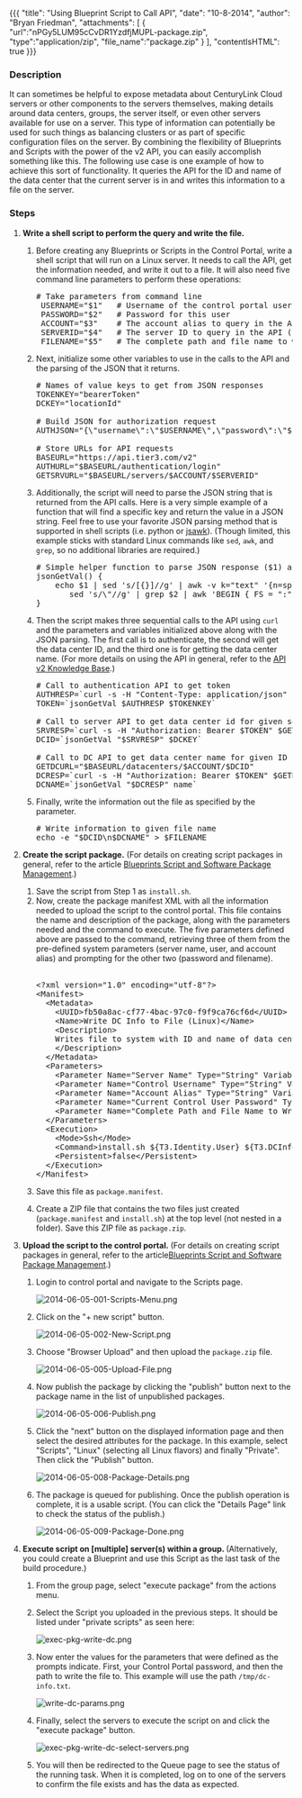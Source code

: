 {{{
  "title": "Using Blueprint Script to Call API",
  "date": "10-8-2014",
  "author": "Bryan Friedman",
  "attachments": [
    {
      "url":"nPGy5LUM95cCvDR1YzdfjMUPL-package.zip",
      "type":"application/zip",
      "file_name":"package.zip"
    }
  ],
  "contentIsHTML": true
}}}

<h3>Description</h3>
<p>It can sometimes be helpful to expose metadata about CenturyLink Cloud servers or other components to the servers themselves, making details around data centers, groups, the server itself, or even other servers available for use on a server. This type
  of information can potentially be used for such things as balancing clusters or as part of specific configuration files on the server. By combining the flexibility of Blueprints and Scripts with the power of the v2 API, you can easily accomplish something
  like this. The following use case is one example of how to achieve this sort of functionality. It queries the API for the ID and name of the data center that the current server is in and writes this information to a file on the server.</p>
<h3>Steps</h3>
<ol>
  <li><strong>Write a shell script to perform the query and write the file.</strong>
  </li>
  <ol>
    <li><p>Before creating any Blueprints or Scripts in the Control Portal, write a shell script that will run on a Linux server. It needs to call the API, get the information needed, and write it out to a file. It will also need five command line parameters to perform these operations:</p>
      <pre># Take parameters from command line<br /> USERNAME="$1"   # Username of the control portal user to connect to API as<br /> PASSWORD="$2"   # Password for this user<br /> ACCOUNT="$3"    # The account alias to query in the API (Example: BRYF)<br /> SERVERID="$4"   # The server ID to query in the API (Example: WA1BRYF2NDSRV01)<br /> FILENAME="$5"   # The complete path and file name to write the information out to</pre>
    </li>
    <li><p>Next, initialize some other variables to use in the calls to the API and the parsing of the JSON that it returns.</p>
      <pre># Names of value keys to get from JSON responses<br />TOKENKEY="bearerToken"<br />DCKEY="locationId"<br /><br /># Build JSON for authorization request<br />AUTHJSON="{\"username\":\"$USERNAME\",\"password\":\"$PASSWORD\"}"<br /><br /># Store URLs for API requests<br />BASEURL="https://api.tier3.com/v2"<br />AUTHURL="$BASEURL/authentication/login"<br />GETSRVURL="$BASEURL/servers/$ACCOUNT/$SERVERID"</pre>
    </li>
    <li>Additionally, the script will need to parse the JSON string that is returned from the API calls. Here is a very simple example of a function that will find a specific key and return the value in a JSON string. Feel free to use your favorite JSON parsing
      method that is supported in shell scripts (i.e. python or <a href="https://github.com/micha/jsawk" target="_blank">jsawk</a>). (Though limited, this example sticks with standard Linux commands like <code>sed</code>, <code>awk</code>, and <code>grep</code>,
      so no additional libraries are required.)
      <br />
      <pre># Simple helper function to parse JSON response ($1) and return value for given key ($2)<br />jsonGetVal() {<br />    echo $1 | sed 's/[{}]//g' | awk -v k="text" '{n=split($0,a,","); for (i=1; i&lt;=n; i++) print a[i]}' |<br />       sed 's/\"//g' | grep $2 | awk 'BEGIN { FS = ":" } ; {print $2}'<br />}</pre>
    </li>
    <li>Then the script makes three sequential calls to the API using <code>curl</code> and the parameters and variables initialized above along with the JSON parsing. The first call is to authenticate, the second will get the data center ID, and the third
      one is for getting the data center name. (For more details on using the API in general, refer to the&nbsp;<a href="https://t3n.zendesk.com/categories/20067994-API-v2-0" target="_blank">API v2 Knowledge Base</a>.)
      <br />
      <pre># Call to authentication API to get token<br />AUTHRESP=`curl -s -H "Content-Type: application/json" -d $AUTHJSON $AUTHURL`<br />TOKEN=`jsonGetVal $AUTHRESP $TOKENKEY`<br /><br /># Call to server API to get data center id for given server id<br />SRVRESP=`curl -s -H "Authorization: Bearer $TOKEN" $GETSRVURL`<br />DCID=`jsonGetVal "$SRVRESP" $DCKEY`<br /><br /># Call to DC API to get data center name for given ID<br />GETDCURL="$BASEURL/datacenters/$ACCOUNT/$DCID"<br />DCRESP=`curl -s -H "Authorization: Bearer $TOKEN" $GETDCURL`<br />DCNAME=`jsonGetVal "$DCRESP" name`</pre>
    </li>
    <li>Finally, write the information out the file as specified by the parameter.
      <br />
      <pre># Write information to given file name<br />echo -e "$DCID\n$DCNAME" &gt; $FILENAME</pre>
    </li>
  </ol>
  <li><strong>Create&nbsp;the script package.</strong> (For details on creating script packages in general, refer to the article&nbsp;<a href="https://t3n.zendesk.com/entries/20348448-Blueprints-Script-and-Software-Package-Management" target="_blank">Blueprints Script and Software Package Management</a>.)</li>
  <ol>
    <li>Save the script from Step 1 as <code>install.sh</code>.</li>
    <li>Now, create the package manifest XML with all the information needed to upload the script to the control portal. This file contains the name and description of the package, along with the parameters needed and the command to execute. The five parameters
      defined above are passed to the command, retrieving three of them from the pre-defined system parameters (server name, user, and account alias) and prompting for the other two (password and filename).
      <br />
      <br />
      <pre>&lt;?xml version="1.0" encoding="utf-8"?&gt;<br />&lt;Manifest&gt;<br />  &lt;Metadata&gt;<br />    &lt;UUID&gt;fb50a8ac-cf77-4bac-97c0-f9f9ca76cf6d&lt;/UUID&gt;<br />    &lt;Name&gt;Write DC Info to File (Linux)&lt;/Name&gt;<br />    &lt;Description&gt;<br />    Writes file to system with ID and name of data center for the current Linux server.<br />    &lt;/Description&gt;<br />  &lt;/Metadata&gt;<br />  &lt;Parameters&gt;<br />    &lt;Parameter Name="Server Name" Type="String" Variable="T3.Server.Name" Prompt="false"/&gt;<br />    &lt;Parameter Name="Control Username" Type="String" Variable="T3.Identity.User" Prompt="false"/&gt;<br />    &lt;Parameter Name="Account Alias" Type="String" Variable="T3.Identity.Account" Prompt="false"/&gt;<br />    &lt;Parameter Name="Current Control User Password" Type="Password" Variable="T3.DCInfo.UserPassword" /&gt;<br />    &lt;Parameter Name="Complete Path and File Name to Write" Type="String" Variable="T3.DCInfo.PathToFile" /&gt;<br />  &lt;/Parameters&gt;<br />  &lt;Execution&gt;<br />    &lt;Mode&gt;Ssh&lt;/Mode&gt;<br />    &lt;Command&gt;install.sh ${T3.Identity.User} ${T3.DCInfo.UserPassword} ${T3.Identity.Account} ${T3.Server.Name} ${T3.DCInfo.PathToFile}&lt;/Command&gt;<br />    &lt;Persistent&gt;false&lt;/Persistent&gt;<br />  &lt;/Execution&gt;<br />&lt;/Manifest&gt;</pre>
    </li>
    <li><p>Save this file as <code>package.manifest</code>.</li>
    <li><p>Create a ZIP file that contains the two files just created (<code>package.manifest</code> and <code>install.sh</code>) at the top level (not nested in a folder). Save this ZIP file as <code>package.zip</code>.</li>
  </ol>
  <li><p><strong>Upload the script to the control portal.&nbsp;</strong>(For details on creating script packages in general, refer to the article<a href="https://t3n.zendesk.com/entries/20348448-Blueprints-Script-and-Software-Package-Management" target="_blank">Blueprints Script and Software Package Management</a>.)</li>
  <ol>
    <li><p>Login to control portal and navigate to the Scripts page.
    <p><img src="https://t3n.zendesk.com/attachments/token/FdNoAQoOZ8F0MMe6bf6hqhrmr/?name=2014-06-05-001-Scripts-Menu.png" alt="2014-06-05-001-Scripts-Menu.png" />
    </li>
    <li><p>Click on the "+ new script" button.
    <p><img src="https://t3n.zendesk.com/attachments/token/Y64qwR01Xv7WFOyVOMdCNwnod/?name=2014-06-05-002-New-Script.png" alt="2014-06-05-002-New-Script.png" />
    </li>
    <li><p>Choose "Browser Upload" and then upload the <code>package.zip</code> file.
      <p><img src="https://t3n.zendesk.com/attachments/token/9F4xt630rGFEPQaAt61PN6zM2/?name=2014-06-05-005-Upload-File.png" alt="2014-06-05-005-Upload-File.png" />
    </li>
    <li><p>Now publish the package by clicking the "publish" button next to the package name in the list of unpublished packages.
      <p><img src="https://t3n.zendesk.com/attachments/token/eqjQciIOagcTeYTrw82IXZn9N/?name=2014-06-05-006-Publish.png" alt="2014-06-05-006-Publish.png" />
    </li>
    <li><p>Click the "next" button on the displayed information page and then select the desired attributes for the package. In this example, select "Scripts", "Linux" (selecting all Linux flavors) and finally "Private". Then click the "Publish" button.
      <p><img src="https://t3n.zendesk.com/attachments/token/LsKG9gAFve8hsUfNSAcS2fHhK/?name=2014-06-05-008-Package-Details.png" alt="2014-06-05-008-Package-Details.png" />
    </li>
    <li><p>The package is queued for publishing. Once the publish operation is complete, it is a usable script. (You can click the "Details Page" link to check the status of the publish.)
      <p><img src="https://t3n.zendesk.com/attachments/token/Iq5kVEGptEhAvwMQCnI2NXnUu/?name=2014-06-05-009-Package-Done.png" alt="2014-06-05-009-Package-Done.png" />
    </li>
  </ol>
  <li><strong>Execute script on [multiple] server(s) within a group. </strong>(Alternatively, you could create a Blueprint and use this Script as the last task of the build procedure.)</li>
  <ol>
    <li><p>From the group page, select "execute package" from the actions menu.</p></li>
    <li><p>Select the Script you uploaded in the previous steps. It should be listed under "private scripts" as seen here:</p>
      <p><img src="https://t3n.zendesk.com/attachments/token/BhzaYkEA2iumhH0kV5gkENXIf/?name=exec-pkg-write-dc.png" alt="exec-pkg-write-dc.png" /></p>
    </li>
    <li>Now enter the values for the parameters that were defined as the prompts indicate. First, your Control Portal password, and then the path to write the file to. This example will use the path <code>/tmp/dc-info.txt</code>.
      <p><img src="https://t3n.zendesk.com/attachments/token/ka5f9hDYJRZQAmUR25abPENe5/?name=write-dc-params.png" alt="write-dc-params.png" /></p>
    </li>
    <li>
      <p>Finally, select the servers to execute the script on and click the "execute package" button.</p>
      <p><img src="https://t3n.zendesk.com/attachments/token/UUye0wOpIj1SGzsGYWw4ODlFg/?name=exec-pkg-write-dc-select-servers.png" alt="exec-pkg-write-dc-select-servers.png" /></p>
    </li>
    <li>You will then be redirected to the Queue page to see the status of the running task. When it is completed, log on to one of the servers to confirm the file exists and has the data as expected.</li>
  </ol>
</ol>

